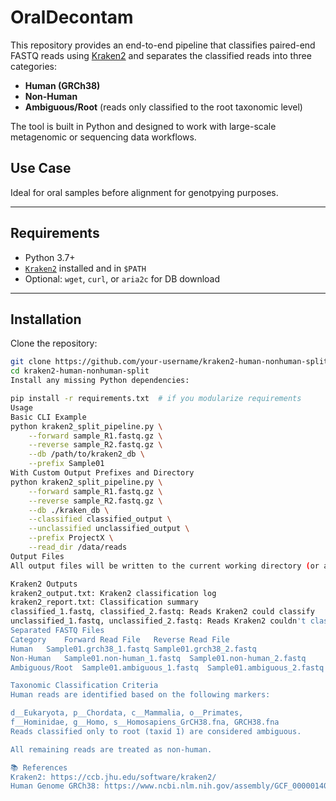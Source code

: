 # OralDecontam

This repository provides an end-to-end pipeline that classifies paired-end FASTQ reads using [Kraken2](https://ccb.jhu.edu/software/kraken2/) and separates the classified reads into three categories:
- **Human (GRCh38)**
- **Non-Human**
- **Ambiguous/Root** (reads only classified to the root taxonomic level)

The tool is built in Python and designed to work with large-scale metagenomic or sequencing data workflows.

## Use Case

Ideal for oral samples before alignment for genotpying purposes.

---

## Requirements

- Python 3.7+
- [`Kraken2`](https://github.com/DerrickWood/kraken2) installed and in `$PATH`
- Optional: `wget`, `curl`, or `aria2c` for DB download

---

## Installation

Clone the repository:

```bash
git clone https://github.com/your-username/kraken2-human-nonhuman-split.git
cd kraken2-human-nonhuman-split
Install any missing Python dependencies:

pip install -r requirements.txt  # if you modularize requirements
Usage
Basic CLI Example
python kraken2_split_pipeline.py \
    --forward sample_R1.fastq.gz \
    --reverse sample_R2.fastq.gz \
    --db /path/to/kraken2_db \
    --prefix Sample01
With Custom Output Prefixes and Directory
python kraken2_split_pipeline.py \
    --forward sample_R1.fastq.gz \
    --reverse sample_R2.fastq.gz \
    --db ./kraken_db \
    --classified classified_output \
    --unclassified unclassified_output \
    --prefix ProjectX \
    --read_dir /data/reads
Output Files
All output files will be written to the current working directory (or an optional output directory, if added):

Kraken2 Outputs
kraken2_output.txt: Kraken2 classification log
kraken2_report.txt: Classification summary
classified_1.fastq, classified_2.fastq: Reads Kraken2 could classify
unclassified_1.fastq, unclassified_2.fastq: Reads Kraken2 couldn't classify
Separated FASTQ Files
Category	Forward Read File	Reverse Read File
Human	Sample01.grch38_1.fastq	Sample01.grch38_2.fastq
Non-Human	Sample01.non-human_1.fastq	Sample01.non-human_2.fastq
Ambiguous/Root	Sample01.ambiguous_1.fastq	Sample01.ambiguous_2.fastq

Taxonomic Classification Criteria
Human reads are identified based on the following markers:

d__Eukaryota, p__Chordata, c__Mammalia, o__Primates,
f__Hominidae, g__Homo, s__Homosapiens_GrCH38.fna, GRCH38.fna
Reads classified only to root (taxid 1) are considered ambiguous.

All remaining reads are treated as non-human.

📚 References
Kraken2: https://ccb.jhu.edu/software/kraken2/
Human Genome GRCh38: https://www.ncbi.nlm.nih.gov/assembly/GCF_000001405.26/
